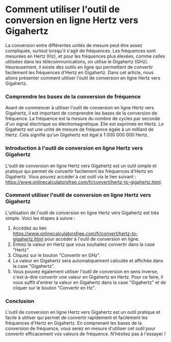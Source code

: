 Comment utiliser l'outil de conversion en ligne Hertz vers Gigahertz
====================================================================

La conversion entre différentes unités de mesure peut être assez compliquée, surtout lorsqu'il s'agit de fréquences. Les fréquences sont mesurées en Hertz (Hz), et pour les fréquences plus élevées, comme celles utilisées dans les télécommunications, on utilise le Gigahertz (GHz). Heureusement, il existe des outils en ligne qui permettent de convertir facilement les fréquences d'Hertz en Gigahertz. Dans cet article, nous allons présenter comment utiliser l'outil de conversion en ligne Hertz vers Gigahertz.

### Comprendre les bases de la conversion de fréquence

Avant de commencer à utiliser l'outil de conversion en ligne Hertz vers Gigahertz, il est important de comprendre les bases de la conversion de fréquence. La fréquence est la mesure du nombre de cycles par seconde d'un signal électrique ou électromagnétique. Elle est exprimée en Hertz. Le Gigahertz est une unité de mesure de fréquence égale à un milliard de Hertz. Cela signifie qu'un Gigahertz est égal à 1 000 000 000 Hertz.

### Introduction à l'outil de conversion en ligne Hertz vers Gigahertz

L'outil de conversion en ligne Hertz vers Gigahertz est un outil simple et pratique qui permet de convertir facilement les fréquences d'Hertz en Gigahertz. Vous pouvez accéder à cet outil via le lien suivant : <https://www.onlinecalculatorsfree.com/fr/convert/hertz-to-gigahertz.html>.

### Comment utiliser l'outil de conversion en ligne Hertz vers Gigahertz

L'utilisation de l'outil de conversion en ligne Hertz vers Gigahertz est très simple. Voici les étapes à suivre :

1. Accédez au lien <https://www.onlinecalculatorsfree.com/fr/convert/hertz-to-gigahertz.html> pour accéder à l'outil de conversion en ligne.
2. Entrez la valeur en Hertz que vous souhaitez convertir dans la case "Hertz".
3. Cliquez sur le bouton "Convertir en GHz".
4. La valeur en Gigahertz sera automatiquement calculée et affichée dans la case "Gigahertz".
5. Vous pouvez également utiliser l'outil de conversion en sens inverse, c'est-à-dire convertir une valeur en Gigahertz en Hertz. Pour ce faire, il vous suffit d'entrer la valeur en Gigahertz dans la case "Gigahertz" et de cliquer sur le bouton "Convertir en Hz".

### Conclusion

L'outil de conversion en ligne Hertz vers Gigahertz est un outil pratique et facile à utiliser qui permet de convertir rapidement et facilement les fréquences d'Hertz en Gigahertz. En comprenant les bases de la conversion de fréquence, vous serez en mesure d'utiliser cet outil pour convertir efficacement vos valeurs de fréquence. N'hésitez pas à l'essayer !